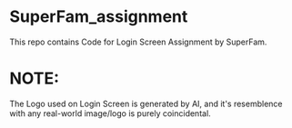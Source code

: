 # SuperFam_assignment
This repo contains Code for Login Screen Assignment by SuperFam.

# NOTE:
The Logo used on Login Screen is generated by AI, and it's resemblence with any real-world image/logo is purely coincidental.
